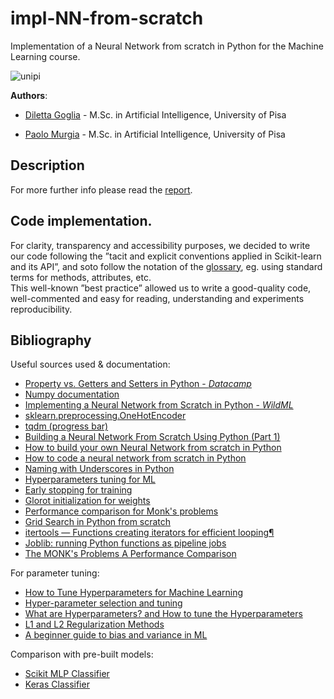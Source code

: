 # impl-NN-from-scratch
Implementation of a Neural Network from scratch in Python for the Machine Learning course.

<img href="https://seeklogo.com/images/U/universita-di-pisa-logo-989F4E3120-seeklogo.com.png" alt="unipi" />

**Authors**:

- [Diletta Goglia](https://github.com/dilettagoglia) - M.Sc.  in Artificial Intelligence, University of Pisa

- [Paolo Murgia](https://github.com/Musca23) - M.Sc.  in Artificial Intelligence, University of Pisa

## Description
<!--TODO finish description-->
For more further info please read the [report](report.pdf).

## Code implementation.
For clarity, transparency and accessibility purposes, we decided to write our code 
following the ”tacit and explicit conventions applied in Scikit-learn and its API”, 
and soto follow the notation of the [glossary](https://scikit-learn.org/stable/glossary.html#glossary-parameters),
 eg.  using standard terms for methods, attributes, etc.  
 This well-known ”best practice” allowed us to write a good-quality code, well-commented 
 and easy for reading, understanding and experiments reproducibility.


## Bibliography

Useful sources used & documentation:
- [Property vs. Getters and Setters in Python - *Datacamp*](https://www.datacamp.com/community/tutorials/property-getters-setters?utm_source=adwords_ppc&utm_campaignid=898687156&utm_adgroupid=48947256715&utm_device=c&utm_keyword=&utm_matchtype=b&utm_network=g&utm_adpostion=&utm_creative=229765585183&utm_targetid=aud-299261629574:dsa-429603003980&utm_loc_interest_ms=&utm_loc_physical_ms=1008645&gclid=Cj0KCQjwlMaGBhD3ARIsAPvWd6hxk3HTgP9NpO_kbD2pgOt2N0bDLH2zivo6B_y0O7xHkyT5FITRFI4aArXHEALw_wcB)
- [Numpy documentation](https://numpy.org/doc/stable/)
- [Implementing a Neural Network from Scratch in Python - *WildML*](http://www.wildml.com/2015/09/implementing-a-neural-network-from-scratch/)
- [sklearn.preprocessing.OneHotEncoder](https://scikit-learn.org/stable/modules/generated/sklearn.preprocessing.OneHotEncoder.html)
- [tqdm (progress bar)](https://pypi.org/project/tqdm/)
- [Building a Neural Network From Scratch Using Python (Part 1)](https://heartbeat.fritz.ai/building-a-neural-network-from-scratch-using-python-part-1-6d399df8d432)
- [How to build your own Neural Network from scratch in Python](https://towardsdatascience.com/how-to-build-your-own-neural-network-from-scratch-in-python-68998a08e4f6)
- [How to code a neural network from scratch in Python](https://anderfernandez.com/en/blog/how-to-code-neural-network-from-scratch-in-python/)
- [Naming with Underscores in Python](https://medium.com/python-features/naming-conventions-with-underscores-in-python-791251ac7097)
- [Hyperparameters tuning for ML](https://towardsdatascience.com/how-to-tune-hyperparameters-for-machine-learning-aa23c25a662f)
- [Early stopping for training](https://machinelearningmastery.com/early-stopping-to-avoid-overtraining-neural-network-models/)
- [Glorot initialization for weights](https://proceedings.mlr.press/v9/glorot10a/glorot10a.pdf)
- [Performance comparison for Monk's problems](https://www.researchgate.net/publication/2293492_The_MONK's_Problems_A_Performance_Comparison_of_Different_Learning_Algorithms/link/57358d6208ae9f741b2987fb/download)
- [Grid Search in Python from scratch](https://towardsdatascience.com/grid-search-in-python-from-scratch-hyperparameter-tuning-3cca8443727b)
- [itertools — Functions creating iterators for efficient looping¶](https://docs.python.org/3/library/itertools.html)
- [Joblib: running Python functions as pipeline jobs](https://joblib.readthedocs.io/en/latest/)
- [The MONK's Problems A Performance Comparison](https://www.researchgate.net/publication/2293492_The_MONK%27s_Problems_A_Performance_Comparison_of_Different_Learning_Algorithms)

For parameter tuning:
- [How to Tune Hyperparameters for Machine Learning](https://towardsdatascience.com/how-to-tune-hyperparameters-for-machine-learning-aa23c25a662f)
- [Hyper-parameter selection and tuning](https://towardsdatascience.com/a-guide-to-an-efficient-way-to-build-neural-network-architectures-part-i-hyper-parameter-8129009f131b)
- [What are Hyperparameters? and How to tune the Hyperparameters](https://towardsdatascience.com/what-are-hyperparameters-and-how-to-tune-the-hyperparameters-in-a-deep-neural-network-d0604917584a)
- [L1 and L2 Regularization Methods](https://towardsdatascience.com/l1-and-l2-regularization-methods-ce25e7fc831c)
- [A beginner guide to bias and variance in ML](https://medium.com/analytics-vidhya/a-beginner-guide-to-bias-and-variance-in-ml-c016fbb502ea)

Comparison with pre-built models:
- [Scikit MLP Classifier](https://scikit-learn.org/stable/modules/generated/sklearn.neural_network.MLPClassifier.html#sklearn.neural_network.MLPClassifier)
- [Keras Classifier](https://www.tensorflow.org/api_docs/python/tf/keras/wrappers/scikit_learn/KerasClassifier)


